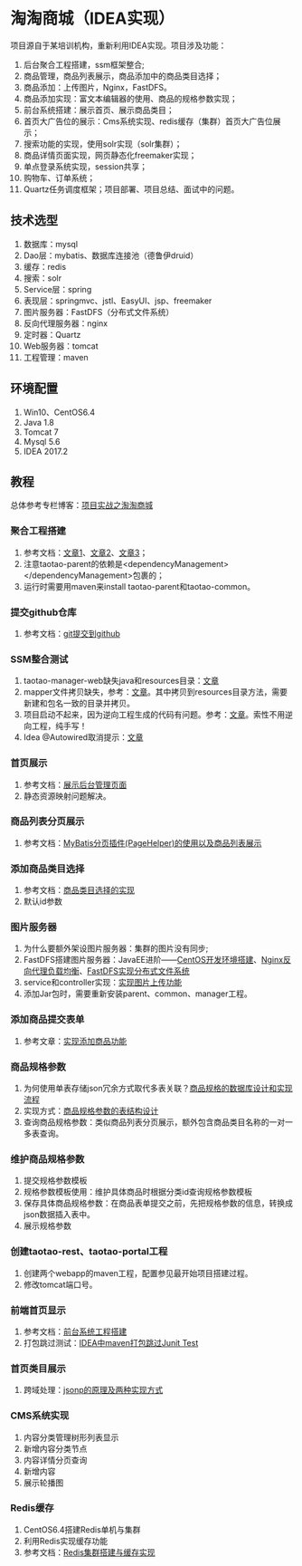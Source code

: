 # 淘淘商城（IDEA实现）
项目源自于某培训机构，重新利用IDEA实现。项目涉及功能：
1. 后台聚合工程搭建，ssm框架整合;
2. 商品管理，商品列表展示，商品添加中的商品类目选择；
3. 商品添加：上传图片，Nginx，FastDFS。
4. 商品添加实现：富文本编辑器的使用、商品的规格参数实现；
5. 前台系统搭建：展示首页、展示商品类目；
6. 首页大广告位的展示：Cms系统实现、redis缓存（集群）首页大广告位展示；
7. 搜索功能的实现，使用solr实现（solr集群）；
8. 商品详情页面实现，网页静态化freemaker实现；
9. 单点登录系统实现，session共享；
10. 购物车、订单系统；
11. Quartz任务调度框架；项目部署、项目总结、面试中的问题。

## 技术选型
1. 数据库：mysql
2. Dao层：mybatis、数据库连接池（德鲁伊druid）
3. 缓存：redis
4. 搜索：solr
5. Service层：spring
6. 表现层：springmvc、jstl、EasyUI、jsp、freemaker
7. 图片服务器：FastDFS（分布式文件系统）
8. 反向代理服务器：nginx
9. 定时器：Quartz
10. Web服务器：tomcat
11. 工程管理：maven

## 环境配置
1. Win10、CentOS6.4
2. Java 1.8
3. Tomcat 7
4. Mysql 5.6
5. IDEA 2017.2

## 教程
总体参考专栏博客：[项目实战之淘淘商城](https://blog.csdn.net/column/details/15737.html?&page=5)
### 聚合工程搭建
1. 参考文档：[文章1](https://blog.csdn.net/wb8878/article/details/77162078)、[文章2](https://blog.csdn.net/for_my_life/article/details/78939078)、[文章3](https://blog.csdn.net/yerenyuan_pku/article/details/72669269)；
2. 注意taotao-parent的依赖是\<dependencyManagement>\</dependencyManagement>包裹的；
3. 运行时需要用maven来install taotao-parent和taotao-common。

### 提交github仓库
1. 参考文档：[git提交到github](https://blog.csdn.net/a695017449/article/details/26103761)

### SSM整合测试
1. taotao-manager-web缺失java和resources目录：[文章](https://blog.csdn.net/u014756827/article/details/52497572)
2. mapper文件拷贝缺失，参考：[文章](https://blog.csdn.net/xiaoshubiao/article/details/78563037)。其中拷贝到resources目录方法，需要新建和包名一致的目录并拷贝。
3. 项目启动不起来，因为逆向工程生成的代码有问题。参考：[文章](https://bbs.csdn.net/topics/392273297)。索性不用逆向工程，纯手写！
4. Idea @Autowired取消提示：[文章](https://blog.csdn.net/qqyouhappy/article/details/52366198)

### 首页展示
1. 参考文档：[展示后台管理页面](https://blog.csdn.net/yerenyuan_pku/article/details/72773063)
2. 静态资源映射问题解决。

### 商品列表分页展示
1. 参考文档：[MyBatis分页插件(PageHelper)的使用以及商品列表展示](https://blog.csdn.net/yerenyuan_pku/article/details/72774381)

### 添加商品类目选择
1. 参考文档：[商品类目选择的实现](https://blog.csdn.net/yerenyuan_pku/article/details/72786989)
2. 默认id参数

### 图片服务器
1. 为什么要额外架设图片服务器：集群的图片没有同步;
2. FastDFS搭建图片服务器：JavaEE进阶——[CentOS开发环境搭建](https://blog.csdn.net/bskfnvjtlyzmv867/article/details/80679324)、[Nginx反向代理负载均衡](https://blog.csdn.net/bskfnvjtlyzmv867/article/details/80682470)、[FastDFS实现分布式文件系统](https://blog.csdn.net/bskfnvjtlyzmv867/article/details/80714435)
3. service和controller实现：[实现图片上传功能](https://blog.csdn.net/yerenyuan_pku/article/details/72808000)
4. 添加Jar包时，需要重新安装parent、common、manager工程。

### 添加商品提交表单
1. 参考文章：[实现添加商品功能](https://blog.csdn.net/yerenyuan_pku/article/details/72810937)

### 商品规格参数
1. 为何使用单表存储json冗余方式取代多表关联？[商品规格的数据库设计和实现流程](https://blog.csdn.net/qq_40369829/article/details/79515596)
2. 实现方式：[商品规格参数的表结构设计](https://blog.csdn.net/qq_1017097573/article/details/68501687)
3. 查询商品规格参数：类似商品列表分页展示，额外包含商品类目名称的一对一多表查询。

### 维护商品规格参数
1. 提交规格参数模板
2. 规格参数模板使用：维护具体商品时根据分类id查询规格参数模板
3. 保存具体商品规格参数：在商品表单提交之前，先把规格参数的信息，转换成json数据插入表中。
4. 展示规格参数

### 创建taotao-rest、taotao-portal工程
1. 创建两个webapp的maven工程，配置参见最开始项目搭建过程。
2. 修改tomcat端口号。

### 前端首页显示
1. 参考文档：[前台系统工程搭建](https://blog.csdn.net/yerenyuan_pku/article/details/72825533)
2. 打包跳过测试：[IDEA中maven打包跳过Junit Test](https://www.cnblogs.com/ningheshutong/p/6380933.html)

### 首页类目展示
1. 跨域处理：[jsonp的原理及两种实现方式](https://blog.csdn.net/yerenyuan_pku/article/details/73296428)

### CMS系统实现
1. 内容分类管理树形列表显示
2. 新增内容分类节点
3. 内容详情分页查询
4. 新增内容
5. 展示轮播图

### Redis缓存
1. CentOS6.4搭建Redis单机与集群
2. 利用Redis实现缓存功能
3. 参考文档：[Redis集群搭建与缓存实现](https://blog.csdn.net/bskfnvjtlyzmv867/article/details/80834857)
